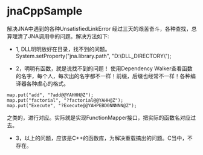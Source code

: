 # jnaCppSample
解决JNA中遇到的各种UnsatisfiedLinkError
经过三天的艰苦奋斗，各种查找，总算理清了JNA调用中的问题。解决方法如下:

- 1, DLL明明放好在目录，找不到的问题。
System.setProperty("jna.library.path", "D:\\DLL_DIRECTORY\\");

- 2，明明有函数，就是说找不到的问题！
使用Dependency Walker查看函数的名字，每个人，每次出的名字都不一样！前缀，后缀也经常不一样！各种编译器各种虐心的格式。

```
map.put("add", "?add@@YAHHH@Z");
map.put("factorial", "?factorial@@YAHH@Z");
map.put("Execute", "?Execute@@YAHPEBD0NNNNN@Z");
```

之类的，进行对应。实际就是实现FunctionMapper接口，把实际的函数名对应过去。

- 3，以上的问题，应该是C++的函数库，为解决重载搞出的问题。C当中，不存在。


